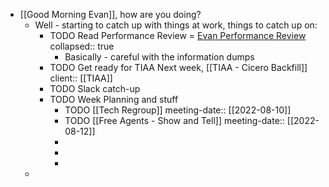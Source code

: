 - [[Good Morning Evan]], how are you doing?
	- Well - starting to catch up with things at work, things to catch up on:
		- TODO Read Performance Review = [Evan Performance Review](https://rangle.slack.com/archives/DJ2J7S4KV/p1659961800310349)
		  collapsed:: true
			- Basically - careful with the information dumps
		- TODO Get ready for TIAA Next week, [[TIAA - Cicero Backfill]]
		  client:: [[TIAA]]
		- TODO Slack catch-up
		- TODO Week Planning and stuff
			- TODO [[Tech Regroup]]
			  meeting-date:: [[2022-08-10]]
			- TODO [[Free Agents - Show and Tell]]
			  meeting-date:: [[2022-08-12]]
			-
			-
			-
	-